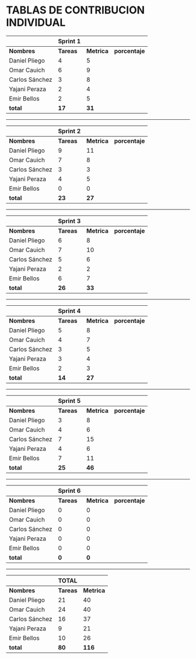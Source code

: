 

# **TABLAS DE CONTRIBUCION INDIVIDUAL**

|              |  Sprint 1 |           |               |
|--------------|-----------|-----------|---------------|
|**Nombres**   | **Tareas**|**Metrica**| **porcentaje**|
|Daniel Pliego |   4       |   5       |               |
|Omar Cauich   |   6       |   9       |               |
|Carlos Sánchez|   3       |   8       |               |
|Yajani Peraza |   2       |   4       |               |
|Emir Bellos   |   2       |   5       |               | 
| **total**    |    **17**  |   **31** |               |

---

|              |  Sprint 2 |           |              |
|--------------|-----------|-----------|--------------|
|**Nombres**   | **Tareas**|**Metrica**|**porcentaje**  |
|Daniel Pliego |   9       |   11      |              |
|Omar Cauich   |   7       |   8       |              |
|Carlos Sánchez|   3       |   3       |              |
|Yajani Peraza |   4       |   5       |              |
|Emir Bellos   |   0       |   0       |              |
| **total**    |    **23**  |   **27** |              |

---

|              |  Sprint 3 |           |             |
|--------------|-----------|-----------|-------------|
|**Nombres**   | **Tareas**|**Metrica**|**porcentaje**|
|Daniel Pliego |    6      |   8       |             |
|Omar Cauich   |    7      |   10      |             |
|Carlos Sánchez|    5      |   6       |             |
|Yajani Peraza |    2      |   2       |             |
|Emir Bellos   |    6      |   7       |             |
| **total**    |   **26**  |   **33**  |             |

---

|              |  Sprint 4 |           |             |
|--------------|-----------|-----------|-------------|
|**Nombres**   | **Tareas**|**Metrica**|**porcentaje**| 
|Daniel Pliego |    5      |   8       |             | 
|Omar Cauich   |    4      |   7       |             | 
|Carlos Sánchez|    3      |   5       |             | 
|Yajani Peraza |    3      |   4       |             | 
|Emir Bellos   |    2      |   3       |             | 
| **total**    |   **14**  |   **27**  |             | 

---

|              |  Sprint 5 |           |             |
|--------------|-----------|-----------|-------------|
|**Nombres**   | **Tareas**|**Metrica**|**porcentaje**|
|Daniel Pliego |    3      |   8       |             |
|Omar Cauich   |    4      |   6       |             |
|Carlos Sánchez|    7      |   15      |             |
|Yajani Peraza |    4      |   6       |             |
|Emir Bellos   |    7      |   11      |             |
| **total**    |   **25**  |   **46**   |             |

---

|              |  Sprint 6 |           |             |
|--------------|-----------|-----------|-------------|
|**Nombres**   | **Tareas**|**Metrica**|**porcentaje**|
|Daniel Pliego |    0      |   0       |             |
|Omar Cauich   |    0      |   0       |             |
|Carlos Sánchez|    0      |   0       |             |
|Yajani Peraza |    0      |   0       |             |
|Emir Bellos   |    0      |   0       |             |
| **total**    |   **0**   |   **0**   |             |

---

|              |  TOTAL    |           |
|--------------|-----------|-----------|
|**Nombres**   | **Tareas**|**Metrica**|
|Daniel Pliego |   21      |   40      |
|Omar Cauich   |   24      |   40      |
|Carlos Sánchez|   16      |   37      |
|Yajani Peraza |   9       |   21      |
|Emir Bellos   |   10      |   26      |
| **total**    |   **80**  |   **116** |                                                                                                                                                                                                                                                                        